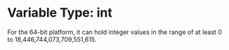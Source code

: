 # Variable Type: int

For the 64-bit platform, it can hold integer values in the range of at least 0 to 18,446,744,073,709,551,615.

